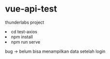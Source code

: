 # vue-api-test
thunderlabs project

<li>cd test-axios</li>
<li>npm install</li>
<li>npm run serve</li>

bug -> belum bisa menampilkan data setelah login
